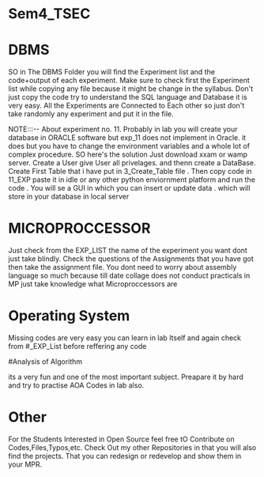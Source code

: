 # Sem4_TSEC

# DBMS
SO in The DBMS Folder you will find the Experiment list and the code+output of each experiment.
Make sure to check first the Experiment list while copying any file because it might be change in the syllabus.
Don't just copy the code try to understand the SQL language and Database it is very easy.
All the Experiments are Connected to Each other so just don't take randomly any experiment and put it in the file.

NOTE:::-- About experiment no. 11. Probably in lab you will create your database in ORACLE software but exp_11 does not implement in Oracle. it does but you have to change the environment variables and a whole lot of complex procedure. SO here's the solution Just download xxam or wamp server. Create a User give User all privelages. and thenn create a DataBase. Create First Table that i have put in 3_Create_Table file . Then copy code in 11_EXP paste it in idle or any other python enviornment platform and run the code . You will se a GUI in which you can insert or update data . which will store in your database in local server


# MICROPROCCESSOR 

Just check from the EXP_LIST the name of the experiment you want dont just take blindly.
Check the questions of the Assignments that you have got then take the assignment file.
You dont need to worry about assembly language so much because till date collage does not conduct practicals in MP just take knowledge what Microproccessors are

# Operating System

Missing codes are very easy you can learn in lab Itself and again check from #_EXP_List before reffering any code

#Analysis of Algorithm

its a very fun and one of the most important subject.
Preapare it by hard and try to practise AOA Codes in lab also.



# Other
For the Students Interested in Open Source feel free tO Contribute on Codes,Files,Typos,etc.
Check Out my other Repositories in that you will also find the projects.
That you can redesign or redevelop and show them in your MPR.
